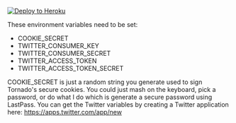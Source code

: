 [![Deploy to Heroku](https://www.herokucdn.com/deploy/button.png)](https://heroku.com/deploy)

These environment variables need to be set:

- COOKIE\_SECRET
- TWITTER\_CONSUMER\_KEY
- TWITTER\_CONSUMER\_SECRET
- TWITTER\_ACCESS\_TOKEN
- TWITTER\_ACCESS\_TOKEN\_SECRET

COOKIE_SECRET is just a random string you generate used to sign Tornado's secure cookies. You could just mash on the keyboard, pick a password, or do what I do which is generate a secure password using LastPass. You can get the Twitter variables by creating a Twitter application here:
https://apps.twitter.com/app/new

